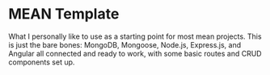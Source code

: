 # MEAN Template

What I personally like to use as a starting point for most mean projects. This is just the bare bones: MongoDB, Mongoose, Node.js, Express.js, and Angular all connected and ready to work, with some basic routes and CRUD components set up.